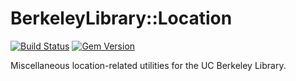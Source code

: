 # BerkeleyLibrary::Location

[![Build Status](https://github.com/BerkeleyLibrary/location/actions/workflows/build.yml/badge.svg?branch=main)](https://github.com/BerkeleyLibrary/location/actions/workflows/build.yml)
[![Gem Version](https://img.shields.io/gem/v/berkeley_library-location.svg)](https://github.com/BerkeleyLibrary/location/releases)

Miscellaneous location-related utilities for the UC Berkeley Library.
